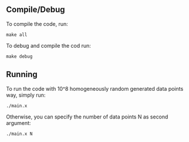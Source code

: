 ## Compile/Debug
To compile the code, run:

`make all`

To debug and compile the cod run:

`make debug`

## Running 
To run the code with 10^8 homogeneously random generated data points way, simply run:

`./main.x`

Otherwise, you can specify the number of data points N as second argument:

`./main.x N`